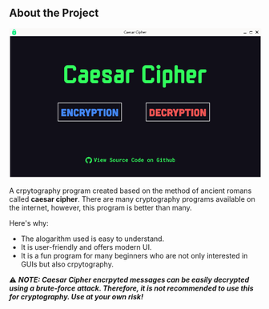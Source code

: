 ## About the Project

![Caesar Cipher preview](img/preview.png)

A crpytography program created based on the method of ancient romans called <strong>caesar cipher</strong>.
There are many cryptography programs available on the internet, however, this program is better than many.

Here's why:
<ul>
<li>The alogarithm used is easy to understand.</li>
<li>It is user-friendly and offers modern UI.</li>
<li>It is a fun program for many beginners who are not only interested in GUIs but also crpytography.</li>
</ul>

:warning: <i><strong>NOTE: Caesar Cipher encrpyted messages can be easily decrypted using a brute-force attack. Therefore, it is not recommended to use this for cryptography. Use at your own risk!</i>
